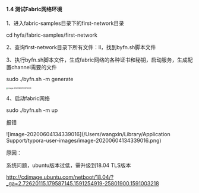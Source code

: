 #### 1.4 测试Fabric网络环境

1、进入fabric-samples目录下的first-network目录

cd hyfa/fabric-samples/first-network

2、查询first-network目录下所有文件：ll，找到byfn.sh脚本文件

3、执行byfn.sh脚本文件，生成fabric网络的各种证书和秘钥，启动服务，生成配置channel需要的文件

sudo ./byfn.sh -m generate

<img src="/Users/wangxin/Library/Application Support/typora-user-images/image-20200604133912438.png" alt="image-20200604133912438" style="zoom: 33%;" />

4、启动fabric网络

sudo ./byfn.sh -m up

报错

![image-20200604134339016](/Users/wangxin/Library/Application Support/typora-user-images/image-20200604134339016.png)

原因：

系统问题，ubuntu版本过低，需升级到18.04 TLS版本

http://cdimage.ubuntu.com/netboot/18.04/?_ga=2.72620115.179587145.1591254919-25801900.1591003218